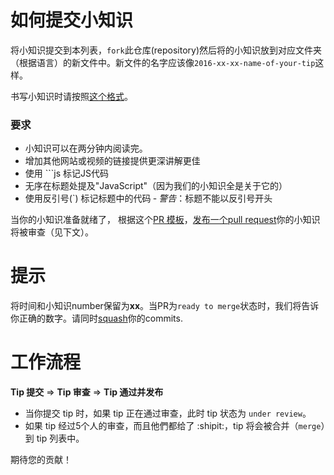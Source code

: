 # 如何提交小知识

将小知识提交到本列表，`fork`此仓库(repository)然后将的小知识放到对应文件夹（根据语言）的新文件中。新文件的名字应该像`2016-xx-xx-name-of-your-tip`这样。

书写小知识时请按照[这个格式](https://github.com/loverajoel/jstips/blob/gh-pages/POST_TEMPLATE.md)。

### 要求
- 小知识可以在两分钟内阅读完。
- 增加其他网站或视频的链接提供更深讲解更佳
- 使用 ```js 标记JS代码
- 无序在标题处提及"JavaScript"（因为我们的小知识全是关于它的）
- 使用反引号(`) 标记标题中的代码 ‐ _警告_：标题不能以反引号开头

当你的小知识准备就绪了， 根据这个[PR 模板](https://github.com/loverajoel/jstips/blob/gh-pages/GIT_TEMPLATE.md)，[发布一个pull request](https://help.github.com/articles/using-pull-requests/)你的小知识将被审查（见下文）。

# 提示

将时间和小知识number保留为**xx**。当PR为`ready to merge`状态时，我们将告诉你正确的数字。请同时[squash](https://davidwalsh.name/squash-commits-git)你的commits.

# 工作流程

**Tip 提交** ⇒ **Tip 审查** ⇒ **Tip 通过并发布**

- 当你提交 tip 时，如果 tip 正在通过审查，此时 tip 状态为 `under review`。
- 如果 tip 经过5个人的审查，而且他們都给了 :shipit:，tip 将会被合并（`merge`）到 tip 列表中。

期待您的贡献！
